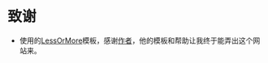 致谢
====================================
+ 使用的[LessOrMore](https://github.com/luoyan35714/LessOrMore.git)模板，感谢[作者](http://www.hifreud.com/Resume.io/)，他的模板和帮助让我终于能弄出这个网站来。

